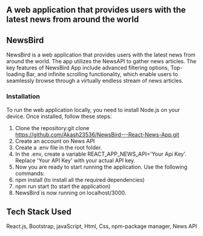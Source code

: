 ## A web application that provides users with the latest news from around the world

## NewsBird 

NewsBird is a web application that provides users with the latest news from around the world.
The app utilizes the NewsAPI to gather news articles.
The key features of NewsBird App include advanced filtering options, Top-loading Bar, and infinite scrolling functionality,
which enable users to seamlessly browse through a virtually endless stream of news articles.

### Installation

To run the web application locally, you need to install Node.js on your device. Once installed, 
follow these steps:

1. Clone the repository:git clone https://github.com/Akash23536/NewsBird---React-News-App.git
2. Create an account on News API
3. Create a .env file in the root folder.
4. In the .env, create a variable REACT_APP_NEWS_API='Your Api Key'. Replace 'Your API Key' with your actual API key.
5. Now you are ready to start running the application. Use the following commands:
6. npm install (to install all the required dependencies)
7. npm run start (to start the application)
8. NewsBird is now running on localhost/3000.

## Tech Stack Used

React.js, Bootstrap, javaScript, Html, Css, npm-package manager, News API